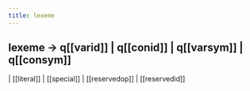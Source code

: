 ```yaml
---
title: lexeme
---
```


## lexeme	→	q[[varid]] | q[[conid]] | q[[varsym]] | q[[consym]]
|	[[literal]] | [[special]] | [[reservedop]] | [[reservedid]]
##
